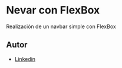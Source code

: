 
# Nevar con FlexBox

Realización de un navbar simple con FlexBox


## Autor

- [Linkedin](www.linkedin.com/in/diego-carlos-godoy-dev)
